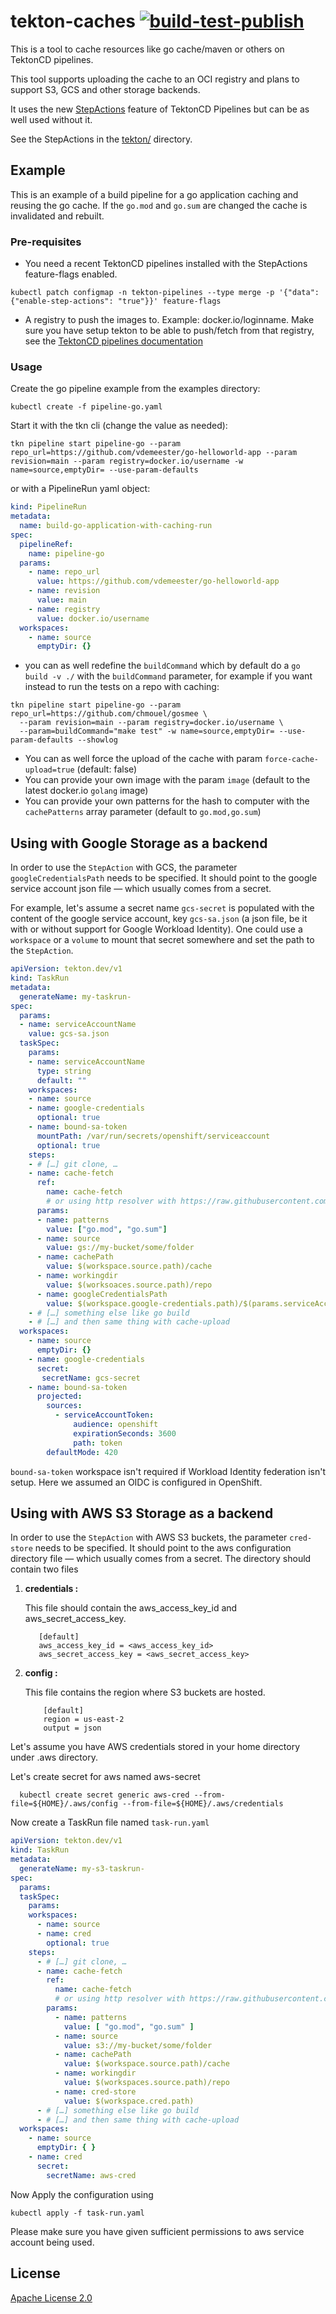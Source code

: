 # tekton-caches [![build-test-publish](https://github.com/openshift-pipelines/tekton-caches/actions/workflows/latest.yaml/badge.svg)](https://github.com/openshift-pipelines/tekton-caches/actions/workflows/latest.yaml)

This is a tool to cache resources like go cache/maven or others on TektonCD
pipelines.

This tool supports uploading the cache to an OCI registry and plans to support
S3, GCS and other storage backends.

It uses the new [StepActions](https://tekton.dev/docs/pipelines/stepactions/)
feature of TektonCD Pipelines but can be as well used without it.

See the StepActions in the [tekton/](./tekton) directory.

## Example

This is an example of a build pipeline for a go application caching and reusing
the go cache. If the `go.mod` and `go.sum` are changed the cache is invalidated and
rebuilt.

### Pre-requisites

- You need a recent TektonCD pipelines installed with the StepActions feature-flags enabled.

```shell
kubectl patch configmap -n tekton-pipelines --type merge -p '{"data":{"enable-step-actions": "true"}}' feature-flags
```

- A registry to push the images to. Example: docker.io/loginname. Make sure you
  have setup tekton to be able to push/fetch from that registry, see the
  [TektonCD pipelines documentation](https://tekton.dev/docs/pipelines/auth/#configuring-authentication-for-docker)

### Usage

Create the go pipeline example from the examples directory:

```shell
kubectl create -f pipeline-go.yaml
```

Start it with the tkn cli (change the value as needed):

```shell
tkn pipeline start pipeline-go --param repo_url=https://github.com/vdemeester/go-helloworld-app --param revision=main --param registry=docker.io/username -w name=source,emptyDir= --use-param-defaults
```

or with a PipelineRun yaml object:

```yaml
kind: PipelineRun
metadata:
  name: build-go-application-with-caching-run
spec:
  pipelineRef:
    name: pipeline-go
  params:
    - name: repo_url
      value: https://github.com/vdemeester/go-helloworld-app
    - name: revision
      value: main
    - name: registry
      value: docker.io/username
  workspaces:
    - name: source
      emptyDir: {}
```

- you can as well redefine the `buildCommand` which by default do a `go build
  -v ./` with the `buildCommand` parameter, for example if you want instead to
  run the tests on a repo with caching:

```shell
tkn pipeline start pipeline-go --param repo_url=https://github.com/chmouel/gosmee \ 
  --param revision=main --param registry=docker.io/username \
  --param=buildCommand="make test" -w name=source,emptyDir= --use-param-defaults --showlog
```

- You can as well force the upload of the cache with param `force-cache-upload=true` (default: false)
- You can provide your own image with the param `image` (default to the latest docker.io `golang` image)
- You can provide your own patterns for the hash to computer with the `cachePatterns` array parameter (default to `go.mod,go.sum`)

## Using with Google Storage as a backend

In order to use the `StepAction` with GCS, the parameter `googleCredentialsPath` needs to be specified. It should point to the google service account json file — which usually comes from a secret.

For example, let's assume a secret name `gcs-secret` is populated with the content of the google service account, key `gcs-sa.json` (a json file, be it with or without support for Google Workload Identity). One could use a `workspace` or a `volume` to mount that secret somewhere and set the path to the `StepAction`.

```yaml
apiVersion: tekton.dev/v1
kind: TaskRun
metadata:
  generateName: my-taskrun-
spec:
  params:
  - name: serviceAccountName
    value: gcs-sa.json
  taskSpec:
    params:
    - name: serviceAccountName
      type: string
      default: ""
    workspaces:
    - name: source
    - name: google-credentials
      optional: true
    - name: bound-sa-token
      mountPath: /var/run/secrets/openshift/serviceaccount
      optional: true
    steps:
    - # […] git clone, …
    - name: cache-fetch
      ref:
        name: cache-fetch
        # or using http resolver with https://raw.githubusercontent.com/openshift-pipelines/tekton-caches/main/tekton/cache-fetch.yaml
      params:
      - name: patterns
        value: ["go.mod", "go.sum"]
      - name: source
        value: gs://my-bucket/some/folder
      - name: cachePath
        value: $(workspace.source.path)/cache
      - name: workingdir
        value: $(worksoaces.source.path)/repo
      - name: googleCredentialsPath
        value: $(workspace.google-credentials.path)/$(params.serviceAccountName)
    - # […] something else like go build
    - # […] and then same thing with cache-upload
  workspaces:
    - name: source
      emptyDir: {}
    - name: google-credentials
      secret:
       secretName: gcs-secret
    - name: bound-sa-token
      projected:
        sources:
          - serviceAccountToken:
              audience: openshift
              expirationSeconds: 3600
              path: token
        defaultMode: 420
```
`bound-sa-token` workspace isn't required if Workload Identity federation isn't setup. Here we assumed an OIDC is configured in OpenShift. 

## Using with AWS S3 Storage as a backend

In order to use the `StepAction` with AWS S3 buckets, the parameter `cred-store` needs to be specified. It should point
to the aws configuration directory file — which usually comes from a secret.
The directory should contain two files

1. **credentials :**

   This file should contain the aws_access_key_id and aws_secret_access_key.
    ```
       [default]
       aws_access_key_id = <aws_access_key_id>
       aws_secret_access_key = <aws_secret_access_key>  
    ```
2. **config :**

   This file contains the region where S3 buckets are hosted.
    ```
        [default]
        region = us-east-2
        output = json
    ```

Let's assume you have AWS credentials stored in your home directory under .aws directory.

Let's create secret for aws named aws-secret

```
  kubectl create secret generic aws-cred --from-file=${HOME}/.aws/config --from-file=${HOME}/.aws/credentials
```

Now create a TaskRun file named `task-run.yaml`

```yaml
apiVersion: tekton.dev/v1
kind: TaskRun
metadata:
  generateName: my-s3-taskrun-
spec:
  params:
  taskSpec:
    params:
    workspaces:
      - name: source
      - name: cred
        optional: true
    steps:
      - # […] git clone, …
      - name: cache-fetch
        ref:
          name: cache-fetch
          # or using http resolver with https://raw.githubusercontent.com/openshift-pipelines/tekton-caches/main/tekton/cache-fetch.yaml
        params:
          - name: patterns
            value: [ "go.mod", "go.sum" ]
          - name: source
            value: s3://my-bucket/some/folder
          - name: cachePath
            value: $(workspace.source.path)/cache
          - name: workingdir
            value: $(workspaces.source.path)/repo
          - name: cred-store
            value: $(workspace.cred.path)
      - # […] something else like go build
      - # […] and then same thing with cache-upload
  workspaces:
    - name: source
      emptyDir: { }
    - name: cred
      secret:
        secretName: aws-cred
```

Now Apply the configuration using

``kubectl apply -f task-run.yaml``

Please make sure you have given sufficient permissions to aws service account being used.

## License

[Apache License 2.0](./LICENSE)
